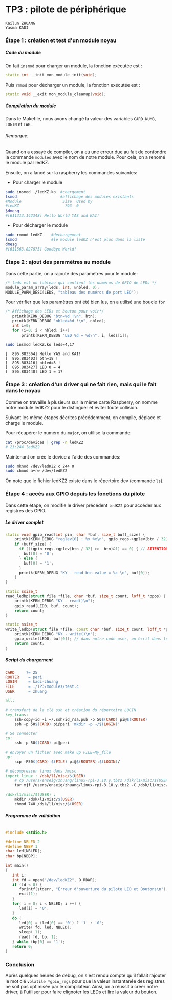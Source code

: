 # TP3 : pilote de périphérique

```
Kailun ZHUANG
Yasma KADI
```

### Étape 1 : création et test d'un module noyau

##### Code du module

On fait `insmod` pour charger un module, la fonction exécutée est :

```cpp
static int __init mon_module_init(void);
```

Puis `rmmod` pour décharger un module, la fonction exécutée est :

```cpp
static void __exit mon_module_cleanup(void);
```

##### Compilation du module

Dans le Makefile, nous avons changé la valeur des variables `CARD_NUMB`, `LOGIN` et `LAB`.

###### Remarque:
Quand on a essayé de compiler, on a eu une erreur due au fait de confondre la commande `modules` avec le nom de notre module. Pour cela, on a renomé le module par ledKZ. 

Ensuite, on a lancé sur la raspberry les commandes suivantes:

- Pour charger le module
```bash
sudo insmod ./ledKZ.ko 	#chargement
lsmod 					#affichage des modules existants
#Module                  Size  Used by
#ledKZ                    793  0 
$dmesg 
#[611313.142348] Hello World YAS and KAI!
```

- Pour décharger le module
```bash
sudo rmmod ledKZ	#dechargement
lsmod 				#le module ledKZ n'est plus dans la liste
dmesg 
#[611563.827875] Goodbye World!
```

### Étape 2 : ajout des paramètres au module

Dans cette partie, on a rajouté des paramètres pour le module:

```cpp
/* leds est un tableau qui contient les numéros de GPIO de LEDs */
module_param_array(leds, int, &nbled, 0);
MODULE_PARM_DESC(LEDS, "tableau des numéros de port LED");

```
Pour vérifier que les paramètres ont été bien lus, on a utilisé une boucle `for` 

```cpp
/* Affichage des LEDs et bouton pour voir*/
   printk(KERN_DEBUG "btn=%d !\n", btn);
   printk(KERN_DEBUG "nbled=%d !\n", nbled);
   int i=0;
   for (i=0; i < nbled; i++)
       printk(KERN_DEBUG "LED %d = %d\n", i, leds[i]);
```

```bash
sudo insmod ledKZ.ko leds=4,17
```

```
[  895.883364] Hello YAS and KAI!
[  895.883403] btn=18 !
[  895.883416] nbled=3 !
[  895.883427] LED 0 = 4
[  895.883440] LED 1 = 17
```
### Étape 3 : création d'un driver qui ne fait rien, mais qui le fait dans le noyau

Comme on travaille à plusieurs sur la même carte Raspberry, on nomme notre module ledKZ2 pour le distinguer et éviter toute collision. 

Suivant les même étapes décrites précédemment, on compile, déplace et charge le module.

Pour récupérer le numéro du `major`, on utilise la commande: 

```bash
cat /proc/devices | grep -n ledKZ2 
# 23:244 ledKZ2
```
Maintenant on crée le device à l'aide des commandes: 

```bash
sudo mknod /dev/ledKZ2 c 244 0
sudo chmod a+rw /dev/ledKZ2
``` 
On note que le fichier ledKZ2 existe dans le répertoire dev (commande `ls`).


### Étape 4 : accès aux GPIO depuis les fonctions du pilote

Dans cette étape, on modifie le driver précédent `ledKZ2` pour accéder aux registres des GPIO.

##### Le driver complet 

```cpp
static void gpio_read(int pin, char *buf, size_t buff_size) {
    printk(KERN_DEBUG "reglev[0] : %x %x\n", gpio_regs->gplev[btn / 32], ((gpio_regs->gplev[btn / 32])>>18)&1);
    if (buff_size) {
      if (((gpio_regs->gplev[btn / 32] >>  btn)&1) == 0) { // ATTENTION AUX PARANTHESES!!!
        buf[0] = '0';
      } else {
        buf[0] = '1';
      }
      printk(KERN_DEBUG "KY - read btn value = %c \n", buf[0]);
    }
}

static ssize_t 
read_ledbp(struct file *file, char *buf, size_t count, loff_t *ppos) {
    printk(KERN_DEBUG "KY - read()\n");
    gpio_read(LED0, buf, count); 
    return count;
}

static ssize_t 
write_ledbp(struct file *file, const char *buf, size_t count, loff_t *ppos) {
    printk(KERN_DEBUG "KY - write()\n");
    gpio_write(LED0, buf[0]); // dans notre code user, on écrit dans le buf[0]
    return count;
}

``` 
##### Script du chargement

```makefile
CARD     ?= 25
ROUTER    = peri
LOGIN     = kadi-zhuang
FILE      = ./TP3/modules/test.c
USER      = zhuang

all:

# transfert de la clé ssh et création du répertoire LOGIN
key_trans:
	ssh-copy-id -i ~/.ssh/id_rsa.pub -p 50$(CARD) pi@$(ROUTER)
	ssh -p 50$(CARD) pi@peri 'mkdir -p ~/$(LOGIN)'

# Se connecter
co: 
	ssh -p 50$(CARD) pi@peri

# envoyer un fichier avec make up FILE=My_file
up: 
	scp -P50$(CARD) $(FILE) pi@$(ROUTER):$(LOGIN)/

# décompresser linux dans /misc
import_linux : /dsk/l1/misc/$(USER)
	# cp /users/enseig/zhuang/linux-rpi-3.18.y.tbz2 /dsk/l1/misc/$(USER)/linux-rpi-3.18.y.tbz2
	tar xjf /users/enseig/zhuang/linux-rpi-3.18.y.tbz2 -C /dsk/l1/misc/$(USER)

/dsk/l1/misc/$(USER) : 
	mkdir /dsk/l1/misc/$(USER)
	chmod 740 /dsk/l1/misc/$(USER)
``` 
##### Programme de validation

```cpp

#include <stdio.h>

#define NBLED 2
#define NBBP 1
char led[NBLED];
char bp[NBBP];
 
int main()
{
   int i;
   int fd = open("/dev/ledKZ2", O_RDWR);
   if (fd < 0) {
      fprintf(stderr, "Erreur d'ouverture du pilote LED et Boutons\n");
      exit(1);
   }
   for( i = 0; i < NBLED; i ++) {
      led[i] = '0';
   }
   do { 
      led[0] = (led[0] == '0') ? '1' : '0';
      write( fd, led, NBLED);
      sleep( 1);
      read( fd, bp, 1);
   } while (bp[0] == '1');
   return 0;
}
``` 
### Conclusion

Après quelques heures de debug, on s'est rendu compte qu'il fallait rajouter le mot clé `volatile *gpio_regs` pour que la valeur instantanée des registres ne soit pas optimisée par le compilateur. Ainsi, on a réussit à créer notre driver, à l'utiliser pour faire clignoter les LEDs et lire la valeur du bouton. 